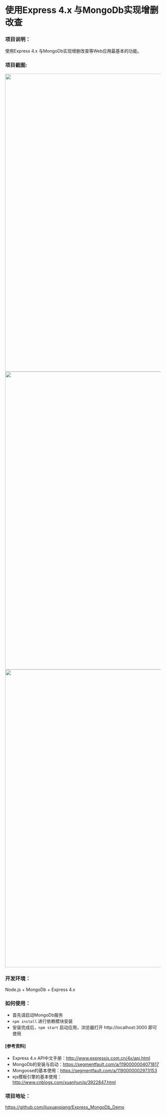 # 使用Express 4.x 与MongoDb实现增删改查
### 项目说明：
使用Express 4.x 与MongoDb实现增删改查等Web应用最基本的功能。 

### 项目截图:

<img src="https://github.com/liuxuanqiang/Express_MongoDb_Demo/blob/master/screenshots/screenshots-01.jpg" width="960px">
    
<img src="https://github.com/liuxuanqiang/Express_MongoDb_Demo/blob/master/screenshots/screenshots-02.jpg" width="960px">

<img src="https://github.com/liuxuanqiang/Express_MongoDb_Demo/blob/master/screenshots/screenshots-03.jpg" width="960px">

### 开发环境：
Node.js + MongoDb + Express 4.x

### 如何使用：
* 首先请启动MongoDb服务
* `npm install` 进行依赖模块安装
* 安装完成后，`npm start` 启动应用，浏览器打开 http://localhost:3000 即可使用

#### [参考资料]
* Express 4.x API中文手册：http://www.expressjs.com.cn/4x/api.html
* MongoDb的安装与启动：https://segmentfault.com/a/1190000004071817
* Mongoose的基本使用：https://segmentfault.com/a/1190000002973153
* ejs模板引擎的基本使用：http://www.cnblogs.com/xuanhun/p/3922847.html

### 项目地址：
https://github.com/liuxuanqiang/Express_MongoDb_Demo
